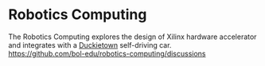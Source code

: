 # Robotics Computing
The Robotics Computing explores the design of Xilinx hardware accelerator and integrates with a [Duckietown](https://www.duckietown.org/) self-driving car.  
https://github.com/bol-edu/robotics-computing/discussions
